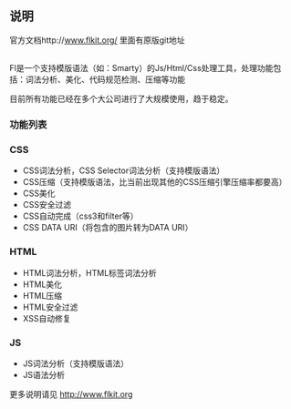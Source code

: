 ## 说明

官方文档http://www.flkit.org/ 里面有原版git地址
##
Fl是一个支持模版语法（如：Smarty）的Js/Html/Css处理工具，处理功能包括：词法分析、美化、代码规范检测、压缩等功能

目前所有功能已经在多个大公司进行了大规模使用，趋于稳定。

### 功能列表

### CSS
* CSS词法分析，CSS Selector词法分析（支持模版语法）
* CSS压缩（支持模版语法，比当前出现其他的CSS压缩引擎压缩率都要高）
* CSS美化
* CSS安全过滤
* CSS自动完成（css3和filter等）
* CSS DATA URI（将包含的图片转为DATA URI）

### HTML
* HTML词法分析，HTML标签词法分析
* HTML美化
* HTML压缩
* HTML安全过滤
* XSS自动修复

### JS
* JS词法分析（支持模版语法）
* JS语法分析

更多说明请见 http://www.flkit.org


